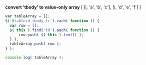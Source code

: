 **convert 'tbody' to value-only array** [ [i, 'a', 'b', 'c'], [i, 'd', 'e', 'f'] ]  
```js
var tableArray = [];
$('#tableid tbody tr').each( function () {
  var row = [];
  $( this ).find('td').each( function () {
      row.push( $( this ).text() );
  } );
  tableArray.push( row );
} );

console.log( tableArray );
```
